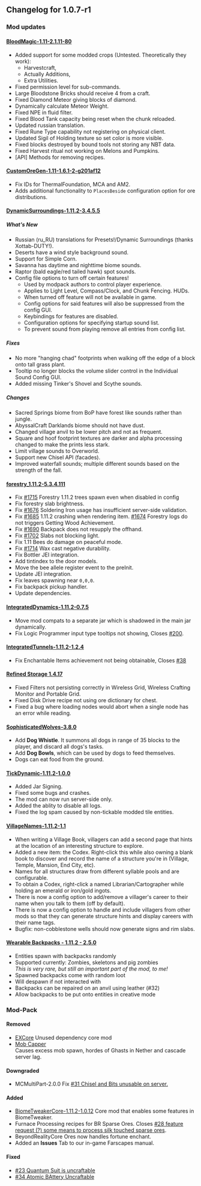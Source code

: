   ## Changelog for 1.0.7-r1

### Mod updates

#### [BloodMagic-1.11-2.1.11-80](https://minecraft.curseforge.com/projects/blood-magic/files/2439433)

- Added support for some modded crops (Untested. Theoretically they work):
    - Harvestcraft,
    - Actually Additions,
    - Extra Utilities.
- Fixed permission level for sub-commands.
- Large Bloodstone Bricks should receive 4 from a craft.
- Fixed Diamond Meteor giving blocks of diamond.
- Dynamically calculate Meteor Weight.
- Fixed NPE in fluid filter.
- Fixed Blood Tank capacity being reset when the chunk reloaded.
- Updated russian translation.
- Fixed Rune Type capability not registering on physical client.
- Updated Sigil of Holding texture so set color is more visible.
- Fixed blocks destroyed by bound tools not storing any NBT data.
- Fixed Harvest ritual not working on Melons and Pumpkins.
- [API] Methods for removing recipes.

#### [CustomOreGen-1.11-1.6.1-2-g201af12](https://github.com/lawremi/CustomOreGen/pull/197)

- Fix IDs for ThermalFoundation, MCA and AM2.
- Adds additional functionality to `PlacesBeside` configuration option for ore distributions.

#### [DynamicSurroundings-1.11.2-3.4.5.5](https://minecraft.curseforge.com/projects/dynamic-surroundings/files/2439610)

##### What's New

- Russian (ru_RU) translations for Presets!/Dynamic Surroundings (thanks Xottab-DUTY!).
- Deserts have a wind style background sound.
- Support for Simple Corn.
- Savanna has daytime and nighttime biome sounds.
- Raptor (bald eagle/red tailed hawk) spot sounds.
- Config file options to turn off certain features!
  - Used by modpack authors to control player experience.
  - Applies to Light Level, Compass/Clock, and Chunk Fencing. HUDs.
  - When turned off feature will not be available in game.
  - Config options for said features will also be suppressed from the config GUI.
  - Keybindings for features are disabled.
  - Configuration options for specifying startup sound list.
  - To prevent sound from playing remove all entries from config list.

##### Fixes

- No more "hanging chad" footprints when walking off the edge of a block onto tall grass plant.
- Tooltip no longer blocks the volume slider control in the Individual Sound Config GUI.
- Added missing Tinker's Shovel and Scythe sounds.

##### Changes

- Sacred Springs biome from BoP have forest like sounds rather than jungle.
- AbyssalCraft Darklands biome should not have dust.
- Changed village anvil to be lower pitch and not as frequent.
- Square and hoof footprint textures are darker and alpha processing changed to make the prints less stark.
- Limit village sounds to Overworld.
- Support new Chisel API (facades).
- Improved waterfall sounds; multiple different sounds based on the strength of the fall.

#### [forestry_1.11.2-5.3.4.111](https://minecraft.curseforge.com/projects/forestry/files/2439605)

- Fix [#1715](https://github.com/ForestryMC/ForestryMC/issues/1715) Forestry 1.11.2 trees spawn even when disabled in config
- Fix forestry slab brightness.
- Fix [#1676](https://github.com/ForestryMC/ForestryMC/issues/1676) Soldering Iron usage has insufficient server-side validation.
- Fix [#1685](https://github.com/ForestryMC/ForestryMC/issues/1685) 1.11.2 crashing when rendering item. [#1674](https://github.com/ForestryMC/ForestryMC/issues/1674) Forestry logs do not triggers Getting Wood Achievement.
- Fix [#1690](https://github.com/ForestryMC/ForestryMC/issues/) Backpack does not resupply the offhand.
- Fix [#1702](https://github.com/ForestryMC/ForestryMC/issues/1702) Slabs not blocking light.
- Fix 1.11 Bees do damage on peaceful mode.
- Fix [#1714](https://github.com/ForestryMC/ForestryMC/issues/1714) Wax cast negative durability.
- Fix Bottler JEI integration.
- Add tintindex to the door models.
- Move the bee allele register event to the preInit.
- Update JEI integration.
- Fix leaves spawning near `0,0,0`.
- Fix backpack pickup handler.
- Update dependencies.

#### [IntegratedDynamics-1.11.2-0.7.5](https://minecraft.curseforge.com/projects/integrated-dynamics/files/2439147)

- Move mod compats to a separate jar which is shadowed in the main jar dynamically.
- Fix Logic Programmer input type tooltips not showing, Closes [#200](https://github.com/CyclopsMC/IntegratedDynamics/issues/200).

#### [IntegratedTunnels-1.11.2-1.2.4](https://minecraft.curseforge.com/projects/integrated-tunnels/files/2439155)

- Fix Enchantable Items achievement not being obtainable, Closes [#38](https://github.com/CyclopsMC/IntegratedTunnels/issues/38)

#### [Refined Storage 1.4.17](https://minecraft.curseforge.com/projects/refined-storage/files/2437759)

- Fixed Filters not persisting correctly in Wireless Grid, Wireless Crafting Monitor and Portable Grid.
- Fixed Disk Drive recipe not using ore dictionary for chest.
- Fixed a bug where loading nodes would abort when a single node has an error while reading.

#### [SophisticatedWolves-3.8.0](https://minecraft.curseforge.com/projects/sophisticated-wolves/files/2436670)

- Add **Dog Whistle**. It summons all dogs in range of 35 blocks to the player, and discard all dogs's tasks.
- Add **Dog Bowls**, which can be used by dogs to feed themselves.
- Dogs can eat food from the ground.

#### [TickDynamic-1.11.2-1.0.0](https://minecraft.curseforge.com/projects/tick-dynamic/files/2439353)

- Added Jar Signing.
- Fixed some bugs and crashes.
- The mod can now run server-side only.
- Added the ablity to disable all logs.
- Fixed the log spam caused by non-tickable modded tile entities.

#### [VillageNames-1.11.2-1.1](https://minecraft.curseforge.com/projects/village-names/files/2438928)

- When writing a Village Book, villagers can add a second page that hints at the location of an interesting structure to explore.
- Added a new item: the Codex. Right-click this while also owning a blank book to discover and record the name of a structure you're in (Village, Temple, Mansion, End City, etc).
- Names for all structures draw from different syllable pools and are configurable.
- To obtain a Codex, right-click a named Librarian/Cartographer while holding an emerald or iron/gold ingots.
- There is now a config option to add/remove a villager's career to their name when you talk to them (off by default).
- There is now a config option to handle and include villagers from other mods so that they can generate structure hints and display careers with their name tags.
- Bugfix: non-cobblestone wells should now generate signs and rim slabs.

#### [Wearable Backpacks - 1.11.2 - 2.5.0](https://minecraft.curseforge.com/projects/wearable-backpacks/files/2439786)

- Entities spawn with backpacks randomly
- Supported currently: Zombies, skeletons and pig zombies    
  _This is very rare, but still an important part of the mod, to me!_
 - Spawned backpacks come with random loot
 - Will despawn if not interacted with
- Backpacks can be repaired on an anvil using leather (#32)
- Allow backpacks to be put onto entities in creative mode

### Mod-Pack

#### Removed

- [EXCore](https://minecraft.curseforge.com/projects/excore)
  Unused dependency core mod
- [Mob Capper](https://minecraft.curseforge.com/projects/mob-capper)   
  Causes excess mob spawn, hordes of Ghasts in Nether and cascade server lag.

#### Downgraded

- MCMultiPart-2.0.0 Fix [#31 Chisel and Bits unusable on server.](https://github.com/Beyond-Reality/Beyond-Realty-Farscapes/issues/31)

#### Added

- [BiomeTweakerCore-1.11.2-1.0.12](https://minecraft.curseforge.com/projects/biometweakercore)
  Core mod that enables some features in BiomeTweaker.
- Furnace Processing recipes for BR Sparse Ores.
  Closes [#28 feature request (?) some means to process silk touched sparse ores](https://github.com/Beyond-Reality/Beyond-Realty-Farscapes/issues/28).
- BeyondRealityCore Ores now handles fortune enchant.
- Added an **Issues** Tab to our in-game Farscapes manual.

#### Fixed

- [#23 Quantum Suit is uncraftable](https://github.com/Beyond-Reality/Beyond-Realty-Farscapes/issues/23)
- [#34 Atomic BAttery Uncraftable](https://github.com/Beyond-Reality/Beyond-Realty-Farscapes/issues/34)
